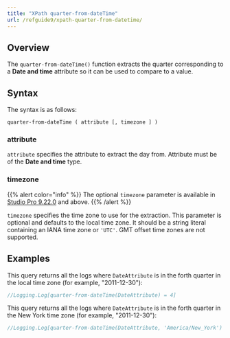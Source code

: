```yaml
---
title: "XPath quarter-from-dateTime"
url: /refguide9/xpath-quarter-from-datetime/
---
```


## Overview

The `quarter-from-dateTime()` function extracts the quarter corresponding to a **Date and time** attribute so it can be used to compare to a value.

## Syntax

The syntax is as follows:

```
quarter-from-dateTime ( attribute [, timezone ] )
```

### attribute

`attribute` specifies the attribute to extract the day from. Attribute must be of the **Date and time** type.

### timezone

{{% alert color="info" %}}
The optional `timezone` parameter is available in [Studio Pro 9.22.0](/releasenotes/studio-pro/9.22/) and above. 
{{% /alert %}}

`timezone` specifies the time zone to use for the extraction. This parameter is optional and defaults to the local time zone. It should be a string literal containing an IANA time zone or `'UTC'`. GMT offset time zones are not supported.

## Examples

This query returns all the logs where `DateAttribute` is in the forth quarter in the local time zone (for example, "2011-12-30"):

```java
//Logging.Log[quarter-from-dateTime(DateAttribute) = 4]
```

This query returns all the logs where `DateAttribute` is in the forth quarter in the New York time zone (for example, "2011-12-30"):

```java
//Logging.Log[quarter-from-dateTime(DateAttribute, 'America/New_York') = 4]
```

